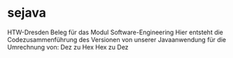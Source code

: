 # sejava
HTW-Dresden Beleg für das Modul Software-Engineering
Hier entsteht die Codezusammenführung des Versionen von unserer Javaanwendung für die Umrechnung von:
Dez zu Hex
Hex zu Dez
